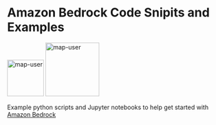 # Amazon Bedrock Code Snipits and Examples

<img width="85" alt="map-user" src="https://img.shields.io/badge/views-486-green"> <img width="125" alt="map-user" src="https://img.shields.io/badge/unique visits-038-green">

Example python scripts and Jupyter notebooks to help get started with [Amazon Bedrock](https://aws.amazon.com/bedrock/)
